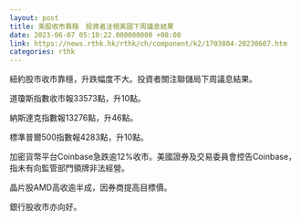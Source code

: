 ```yaml
---
layout: post
title: 美股收市靠穩　投資者注視美國下周議息結果
date: 2023-06-07 05:10:22.000000000 +08:00
link: https://news.rthk.hk/rthk/ch/component/k2/1703804-20230607.htm
categories: rthk
---
```


紐約股市收市靠穩，升跌幅度不大。投資者關注聯儲局下周議息結果。

道瓊斯指數收市報33573點，升10點。

納斯達克指數報13276點，升46點。

標準普爾500指數報4283點，升10點。

加密貨幣平台Coinbase急跌逾12%收市。美國證券及交易委員會控告Coinbase，指未有向監管部門領牌非法經營。

晶片股AMD高收逾半成，因券商提高目標價。

銀行股收市亦向好。
